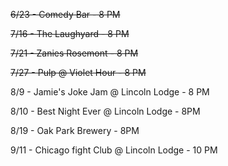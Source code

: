 ~~6/23 - Comedy Bar - 8 PM~~

~~7/16 - The Laughyard - 8 PM~~

~~7/21 - Zanies Rosemont - 8 PM~~

~~7/27 - Pulp @ Violet Hour - 8 PM~~

8/9 - Jamie's Joke Jam @ Lincoln Lodge - 8 PM

8/10 - Best Night Ever @ Lincoln Lodge - 8PM

8/19 - Oak Park Brewery - 8PM

9/11 - Chicago fight Club @ Lincoln Lodge - 10 PM
